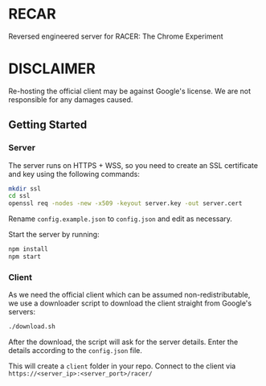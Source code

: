 # RECAR
Reversed engineered server for RACER: The Chrome Experiment

# DISCLAIMER
Re-hosting the official client may be against Google's license. We are not responsible for any damages caused.

## Getting Started

### Server
The server runs on HTTPS + WSS, so you need to create an SSL certificate and key using the following commands:

```sh
mkdir ssl
cd ssl
openssl req -nodes -new -x509 -keyout server.key -out server.cert
```

Rename `config.example.json` to `config.json` and edit as necessary.

Start the server by running:
```sh
npm install
npm start
```

### Client
As we need the official client which can be assumed non-redistributable, we use a downloader script to download the client straight from Google's servers:

```sh
./download.sh
```

After the download, the script will ask for the server details. Enter the details according to the `config.json` file.

This will create a `client` folder in your repo. Connect to the client via `https://<server_ip>:<server_port>/racer/`

